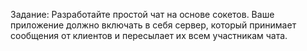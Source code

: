 Задание: Разработайте простой чат на основе сокетов. 
Ваше приложение должно включать в себя сервер, который принимает сообщения 
от клиентов и пересылает их всем участникам чата.